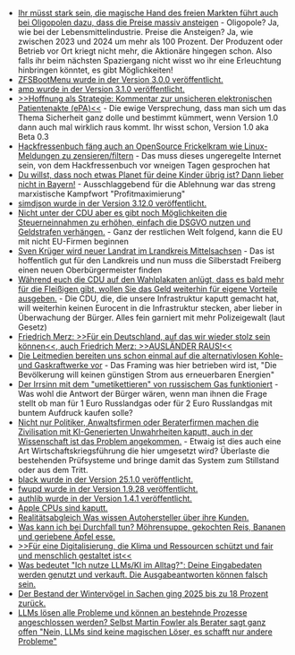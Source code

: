 * [Ihr müsst stark sein, die magische Hand des freien Markten führt auch bei Oligopolen dazu, dass die Preise massiv ansteigen](https://blog.fefe.de/?ts=996847c0) - Oligopole? Ja, wie bei der Lebensmittelindustrie. Preise die Ansteigen? Ja, wie zwischen 2023 und 2024 um mehr als 100 Prozent. Der Produzent oder Betrieb vor Ort kriegt nicht mehr, die Aktionäre hingegen schon. Also falls ihr beim nächsten Spaziergang nicht wisst wo ihr eine Erleuchtung hinbringen könntet, es gibt Möglichkeiten!
* [ZFSBootMenu wurde in der Version 3.0.0 veröffentlicht.](https://github.com/zbm-dev/zfsbootmenu/releases/tag/v3.0.0)
* [amp wurde in der Version 3.1.0 veröffentlicht.](https://github.com/amphp/amp/releases/tag/v3.1.0)
* [>>Hoffnung als Strategie: Kommentar zur unsicheren elektronischen Patientenakte (ePA)<<](https://www.kuketz-blog.de/hoffnung-als-strategie-kommentar-zur-unsicheren-elektronischen-patientenakte-epa/) - Die ewige Versprechung, dass man sich um das Thema Sicherheit ganz dolle und bestimmt kümmert, wenn Version 1.0 dann auch mal wirklich raus kommt. Ihr wisst schon, Version 1.0 aka Beta 0.3
* [Hackfressenbuch fäng auch an OpenSource Frickelkram wie Linux-Meldungen zu zensieren/filtern](https://blog.fefe.de/?ts=99696e3f) - Das muss dieses ungeregelte Internet sein, von dem Hackfressenbuch vor wneigen Tagen gesprochen hat
* [Du willst, dass noch etwas Planet für deine Kinder übrig ist? Dann lieber nicht in Bayern!](https://blog.fefe.de/?ts=99694efd) - Ausschlaggebend für die Ablehnung war das streng marxistische Kampfwort "Profitmaximierung"
* [simdjson wurde in der Version 3.12.0 veröffentlicht.](https://github.com/simdjson/simdjson/releases/tag/v3.12.0)
* [Nicht unter der CDU aber es gibt noch Möglichkeiten die Steuerneinnahmen zu erhöhen, einfach die DSGVO nutzen und Geldstrafen verhängen.](https://noyb.eu/de/data-protection-day-only-13-cases-eu-dpas-result-fine) - Ganz der restlichen Welt folgend, kann die EU mit nicht EU-Firmen beginnen
* [Sven Krüger wird neuer Landrat im Lrandkreis Mittelsachsen](https://www.freie-waehler-mittelsachsen.de/index.php/53-neues-design-5) - Das ist hoffentlich gut für den Landkreis und nun muss die Silberstadt Freiberg einen neuen Oberbürgermeister finden
* [Während euch die CDU auf den Wahlplakaten anlügt, dass es bald mehr für die Fleißigen gibt, wollen Sie das Geld weiterhin für eigene Vorteile ausgeben.](https://netzpolitik.org/2025/massenueberwachungsplaene-der-union-trump-geleckt/) - Die CDU, die, die unsere Infrastruktur kaputt gemacht hat, will weiterhin keinen Eurocent in die Infrastruktur stecken, aber lieber in Überwachung der Bürger. Alles fein garniert mit mehr Polizeigewalt (laut Gesetz)
* [Friedrich Merz: >>Für ein Deutschland, auf das wir wieder stolz sein können<<, auch Friedrich Merz: >>AUSLÄNDER RAUS!<<](https://blog.fefe.de/?ts=99679da0)
* [Die Leitmedien bereiten uns schon einmal auf die alternativlosen Kohle- und Gaskraftwerke vor](https://blog.fefe.de/?ts=9967e805) - Das Framing was hier betrieben wird ist, "Die Bevölkerung will keinen günstigen Strom aus erneuerbaren Energien"
* [Der Irrsinn mit dem "umetikettieren" von russischem Gas funktioniert](https://blog.fefe.de/?ts=99667995) - Was wohl die Antwort der Bürger wären, wenn man ihnen die Frage stellt ob man für 1 Euro Russlandgas oder für 2 Euro Russlandgas mit buntem Aufdruck kaufen solle?
* [Nicht nur Politiker, Anwaltsfirmen oder Beraterfirmen machen die Zivilisation mit KI-Generierten Unwahrheiten kaputt, auch in der Wissenschaft ist das Problem angekommen.](https://blog.fefe.de/?ts=9966732c) - Etwaig ist dies auch eine Art Wirtschaftskriegsführung die hier umgesetzt wird? Überlaste die bestehenden Prüfsysteme und bringe damit das System zum Stillstand oder aus dem Tritt.
* [black wurde in der Version 25.1.0 veröffentlicht.](https://github.com/psf/black/releases/tag/25.1.0)
* [fwupd wurde in der Version 1.9.28 veröffentlicht.](https://github.com/fwupd/fwupd/releases/tag/1.9.28)
* [authlib wurde in der Version 1.4.1 veröffentlicht.](https://github.com/lepture/authlib/releases/tag/v1.4.1)
* [Apple CPUs sind kaputt.](https://blog.fefe.de/?ts=99679c66)
* [Realitätsabgleich Was wissen Autohersteller über ihre Kunden.](https://netzpolitik.org/2025/intimes-ueberwachungsinstrument-das-wissen-autohersteller-ueber-dich-und-dein-fahrzeug/)
* [Was kann ich bei Durchfall tun? Möhrensuppe, gekochten Reis, Bananen und geriebene Äpfel esse.](https://www.kostbarenatur.net/hausmittel-gegen-durchfall/)
* [>>Für eine Digitalisierung, die Klima und Ressourcen schützt und fair und menschlich gestaltet ist<<](https://www.ccc.de/de/updates/2025/btw26-bb)
* [Was bedeutet "Ich nutze LLMs/KI im Alltag?": Deine Eingabedaten werden genutzt und verkauft. Die Ausgabeantworten können falsch sein.](https://www.borncity.com/blog/2025/01/28/ki-im-alltag-was-verbraucher-wissen-sollten/)
* [Der Bestand der Wintervögel in Sachen ging 2025 bis zu 18 Prozent zurück.](https://sachsen.nabu.de/news/2025/35851.html)
* [LLMs lösen alle Probleme und können an bestehnde Prozesse angeschlossen werden? Selbst Martin Fowler als Berater sagt ganz offen "Nein, LLMs sind keine magischen Löser, es schafft nur andere Probleme"](https://martinfowler.com/articles/gen-ai-patterns/)
